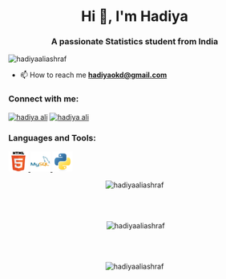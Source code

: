 <h1 align="center">Hi 👋, I'm Hadiya</h1>
<h3 align="center">A passionate Statistics student from India</h3>

<p align="left"> <img src="https://komarev.com/ghpvc/?username=hadiyaaliashraf&label=Profile%20views&color=0e75b6&style=flat" alt="hadiyaaliashraf" /> </p>

- 📫 How to reach me **hadiyaokd@gmail.com**

<h3 align="left">Connect with me:</h3>
<p align="left">
<a href="https://linkedin.com/in/hadiya ali" target="blank"><img align="center" src="https://raw.githubusercontent.com/rahuldkjain/github-profile-readme-generator/master/src/images/icons/Social/linked-in-alt.svg" alt="hadiya ali" height="30" width="40" /></a>
<a href="https://kaggle.com/hadiya ali" target="blank"><img align="center" src="https://raw.githubusercontent.com/rahuldkjain/github-profile-readme-generator/master/src/images/icons/Social/kaggle.svg" alt="hadiya ali" height="30" width="40" /></a>
</p>

<h3 align="left">Languages and Tools:</h3>
<p align="left"> <a href="https://www.w3.org/html/" target="_blank" rel="noreferrer"> <img src="https://raw.githubusercontent.com/devicons/devicon/master/icons/html5/html5-original-wordmark.svg" alt="html5" width="40" height="40"/> </a> <a href="https://www.mysql.com/" target="_blank" rel="noreferrer"> <img src="https://raw.githubusercontent.com/devicons/devicon/master/icons/mysql/mysql-original-wordmark.svg" alt="mysql" width="40" height="40"/> </a> <a href="https://www.python.org" target="_blank" rel="noreferrer"> <img src="https://raw.githubusercontent.com/devicons/devicon/master/icons/python/python-original.svg" alt="python" width="40" height="40"/> </a> </p>

<center>
<p><img align="center" src="https://github-readme-stats.vercel.app/api/top-langs?username=hadiyaaliashraf&show_icons=true&locale=en&layout=compact" alt="hadiyaaliashraf" /></p><br><br>

<p>&nbsp;<img align="center" src="https://github-readme-stats.vercel.app/api?username=hadiyaaliashraf&show_icons=true&locale=en" alt="hadiyaaliashraf" /></p><br><br>

<p><img align="center" src="https://github-readme-streak-stats.herokuapp.com/?user=hadiyaaliashraf&" alt="hadiyaaliashraf" /></p>
</center>
